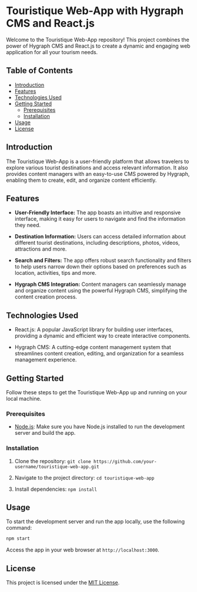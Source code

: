 # Touristique Web-App with Hygraph CMS and React.js

Welcome to the Touristique Web-App repository! This project combines the power of Hygraph CMS and React.js to create a dynamic and engaging web application for all your tourism needs.

<!-- ![Touristique Web-App](screenshot.png) -->

## Table of Contents

- [Introduction](#introduction)
- [Features](#features)
- [Technologies Used](#technologies-used)
- [Getting Started](#getting-started)
  - [Prerequisites](#prerequisites)
  - [Installation](#installation)
- [Usage](#usage)
- [License](#license)

## Introduction

The Touristique Web-App is a user-friendly platform that allows travelers to explore various tourist destinations and access relevant information. It also provides content managers with an easy-to-use CMS powered by Hygraph, enabling them to create, edit, and organize content efficiently.

## Features

- **User-Friendly Interface:** The app boasts an intuitive and responsive interface, making it easy for users to navigate and find the information they need.

- **Destination Information:** Users can access detailed information about different tourist destinations, including descriptions, photos, videos, attractions and more.

- **Search and Filters:** The app offers robust search functionality and filters to help users narrow down their options based on preferences such as location, activities, tips and more.

<!-- - **Interactive Maps:** Users can visualize the locations of various destinations on interactive maps, enhancing their understanding of geographical contexts. -->

- **Hygraph CMS Integration:** Content managers can seamlessly manage and organize content using the powerful Hygraph CMS, simplifying the content creation process.

## Technologies Used

- React.js: A popular JavaScript library for building user interfaces, providing a dynamic and efficient way to create interactive components.

- Hygraph CMS: A cutting-edge content management system that streamlines content creation, editing, and organization for a seamless management experience.

## Getting Started

Follow these steps to get the Touristique Web-App up and running on your local machine.

### Prerequisites

- [Node.js](https://nodejs.org/): Make sure you have Node.js installed to run the development server and build the app.

### Installation

1. Clone the repository: `git clone https://github.com/your-username/touristique-web-app.git`

2. Navigate to the project directory: `cd touristique-web-app`

3. Install dependencies: `npm install`

## Usage

To start the development server and run the app locally, use the following command:

```bash
npm start
```

Access the app in your web browser at `http://localhost:3000`.

## License

This project is licensed under the [MIT License](LICENSE).